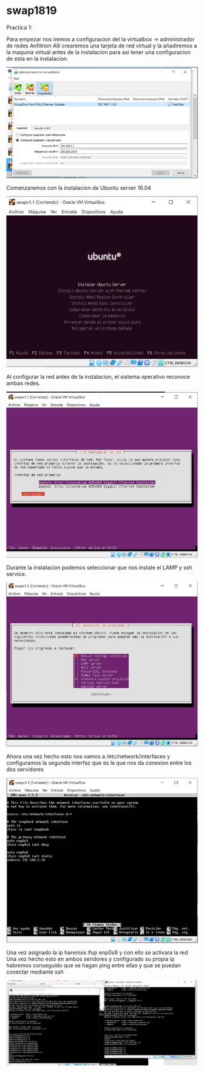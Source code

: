 # swap1819
Practica 1:

Para empezar nos iremos a configuracion del la virtualbox -> administrador de redes Anfitrion
Alli crearemos una tarjeta de red virtual y la añadiremos a la maquina virtual antes de la instalacion para asi tener una configuracion de esta en la instalacion.

![Red Anfitrion](./capturas/img1.1.jpg)

Comenzaremos con la instalacion de Ubuntu server 16.04

![Instalacion](./capturas/img1.2.jpg)

Al configurar la red antes de la instalacion, el sistema operativo reconoce ambas redes.

![Instalacion2](./capturas/img1.3.jpg)

Durante la instalacion podemos seleccionar que nos instale el LAMP y ssh service.

![Instalacion LAMP](./capturas/img1.4.jpg)

Ahora una vez hecho esto nos vamos a /etc/network/interfaces y configuramos la segunda interfaz que es la que nos da conexion entre los dos servidores

![Interfaces](./capturas/img1.5.jpg)

Una vez asignado la ip haremos ifup enp0s8 y con ello se activara la red
Una vez hecho esto en ambos seridores y configurado su propia ip habremos conseguido que se hagan ping entre ellas y que se puedan conectar mediante ssh

![SSH](./capturas/img1.6.jpg)
